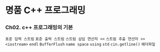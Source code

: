 # 명품 C++ 프로그래밍

### Ch02. c++ 프로그래밍의 기본
`표준 입력 스트림` `표준 출력 스트림` `스트림 삽입 연산자 <<` `스트림 추출 연산자 >>` `<iostream>` `endl` `BufferFlush` `name space` `using` `std` `cin.getline()` `헤더파일` 

<br>